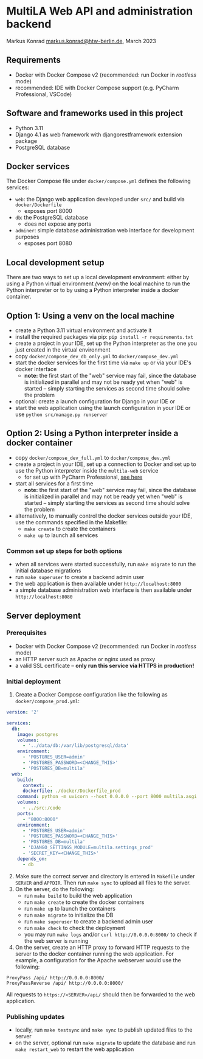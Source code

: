 # MultiLA Web API and administration backend

Markus Konrad <markus.konrad@htw-berlin.de>, March 2023

## Requirements

- Docker with Docker Compose v2 (recommended: run Docker in *rootless* mode)
- recommended: IDE with Docker Compose support (e.g. PyCharm Professional, VSCode)

## Software and frameworks used in this project

- Python 3.11
- Django 4.1 as web framework with djangorestframework extension package 
- PostgreSQL database

## Docker services

The Docker Compose file under `docker/compose.yml` defines the following services:

- `web`: the Django web application developed under `src/` and build via `docker/Dockerfile`
  - exposes port 8000
- `db`: the PostgreSQL database
  - does not expose any ports
- `adminer`: simple database administration web interface for development purposes
  - exposes port 8080

## Local development setup

There are two ways to set up a local development environment: either by using a Python virtual environment *(venv)*
on the local machine to run the Python interpreter or to by using a Python interpreter inside a docker container.

## Option 1: Using a venv on the local machine

- create a Python 3.11 virtual environment and activate it
- install the required packages via pip: `pip install -r requirements.txt`
- create a project in your IDE, set up the Python interpreter as the one you just created in the virtual environment
- copy `docker/compose_dev_db_only.yml` to `docker/compose_dev.yml`
- start the docker services for the first time via `make up` or via your IDE's docker interface
  - **note:** the first start of the "web" service may fail, since the database is initialized in parallel and may not
    be ready yet when "web" is started – simply starting the services as second time should solve the problem
- optional: create a launch configuration for Django in your IDE or
- start the web application using the launch configuration in your IDE or use `python src/manage.py runserver`

## Option 2: Using a Python interpreter inside a docker container

- copy `docker/compose_dev_full.yml` to `docker/compose_dev.yml`
- create a project in your IDE, set up a connection to Docker and set up to use the Python interpreter inside the
  `multila-web` service 
  - for set up with PyCharm Professional,
   [see here](https://www.jetbrains.com/help/pycharm/using-docker-compose-as-a-remote-interpreter.html)
- start all services for a first time
  - **note:** the first start of the "web" service may fail, since the database is initialized in parallel and may not
    be ready yet when "web" is started – simply starting the services as second time should solve the problem
- alternatively, to manually control the docker services outside your IDE, use the commands specified in the Makefile:
  - `make create` to create the containers
  - `make up` to launch all services

### Common set up steps for both options

- when all services were started successfully, run `make migrate` to run the initial database migrations
- run `make superuser` to create a backend admin user
- the web application is then available under `http://localhost:8000`
- a simple database administration web interface is then available under `http://localhost:8080`

## Server deployment

### Prerequisites

- Docker with Docker Compose v2 (recommended: run Docker in *rootless* mode)
- an HTTP server such as Apache or nginx used as proxy
- a valid SSL certificate – **only run this service via HTTPS in production!**

### Initial deployment

1. Create a Docker Compose configuration like the following as `docker/compose_prod.yml`: 

```yaml
version: '2'

services:
  db:
    image: postgres
    volumes:
      - '../data/db:/var/lib/postgresql/data'
    environment:
      - 'POSTGRES_USER=admin'
      - 'POSTGRES_PASSWORD=<CHANGE_THIS>'
      - 'POSTGRES_DB=multila'
  web:
    build:
      context: ..
      dockerfile: ./docker/Dockerfile_prod
    command: python -m uvicorn --host 0.0.0.0 --port 8000 multila.asgi:application
    volumes:
      - ../src:/code
    ports:
      - "8000:8000"
    environment:
      - 'POSTGRES_USER=admin'
      - 'POSTGRES_PASSWORD=<CHANGE_THIS>'
      - 'POSTGRES_DB=multila'
      - 'DJANGO_SETTINGS_MODULE=multila.settings_prod'
      - 'SECRET_KEY=<CHANGE_THIS>'
    depends_on:
      - db
```

2. Make sure the correct server and directory is entered in `Makefile` under `SERVER` and `APPDIR`. Then run
   `make sync` to upload all files to the server.
3. On the server, do the following:
   - run `make build` to build the web application
   - run `make create` to create the docker containers
   - run `make up` to launch the containers
   - run `make migrate` to initialize the DB
   - run `make superuser` to create a backend admin user
   - run `make check` to check the deployment
   - you may run `make logs` and/or `curl http://0.0.0.0:8000/` to check if the web server is running
4. On the server, create an HTTP proxy to forward HTTP requests to the server to the docker container running the web
   application. For example, a configuration for the Apache webserver would use the following: 

```
ProxyPass /api/ http://0.0.0.0:8000/
ProxyPassReverse /api/ http://0.0.0.0:8000/
```

All requests to `https://<SERVER>/api/` should then be forwarded to the web application.

### Publishing updates

- locally, run `make testsync` and `make sync` to publish updated files to the server
- on the server, optional run `make migrate` to update the database and run `make restart_web` to restart the web
  application
